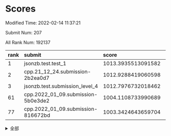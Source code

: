 # Scores

Modified Time: 2022-02-14 11:37:21

Submit Num: 207

All Rank Num: 192137

| rank |               submit               |       score        |       sigma        | pk_num |
| :--- | :--------------------------------- | :----------------- | :----------------- | :----- |
| 1    | jsonzb.test.test_1                 | 1013.3935513091582 | 0.7930086332896648 | 3711   |
| 2    | cpp.21_12_24.submission-2b2ea0d7   | 1012.9288419060598 | 0.8128943542572147 | 3709   |
| 3    | jsonzb.test.submission_level_4     | 1012.7976732018462 | 0.8053482976372652 | 3717   |
| 61   | cpp.2022_01_09.submission-5b0e3de2 | 1004.1108733990689 | 0.7130659568001593 | 3716   |
| 77   | cpp.2022_01_09.submission-816672bd | 1003.3424643659704 | 0.7130954826526282 | 3715   |


<details>
<summary>全部</summary>

| rank |                 submit                 |       score        |       sigma        | pk_num |
| :--- | :------------------------------------- | :----------------- | :----------------- | :----- |
| 1    | jsonzb.test.test_1                     | 1013.3935513091582 | 0.7930086332896648 | 3711   |
| 2    | cpp.21_12_24.submission-2b2ea0d7       | 1012.9288419060598 | 0.8128943542572147 | 3709   |
| 3    | jsonzb.test.submission_level_4         | 1012.7976732018462 | 0.8053482976372652 | 3717   |
| 4    | gobigger.level_3.submission_level_3_38 | 1012.3433479587611 | 0.7918539404723787 | 3718   |
| 5    | gobigger.level_3.submission_level_3_10 | 1012.2820543444441 | 0.790135042956653  | 3713   |
| 6    | gobigger.level_3.submission_level_3_14 | 1011.6037856861184 | 0.7808681466012595 | 3713   |
| 7    | gobigger.level_3.submission_level_3_30 | 1011.5773454611755 | 0.7863824800356847 | 3710   |
| 8    | gobigger.level_3.submission_level_3_29 | 1011.2168606762401 | 0.7746810849132229 | 3710   |
| 9    | gobigger.level_3.submission_level_3_4  | 1011.0979377727936 | 0.8004424020363147 | 3713   |
| 10   | gobigger.level_3.submission_level_3_23 | 1010.9605693077713 | 0.7578371895125714 | 3710   |
| 11   | gobigger.level_3.submission_level_3_31 | 1010.9246105950373 | 0.7634159134983405 | 3712   |
| 12   | gobigger.level_3.submission_level_3_27 | 1010.8971123807956 | 0.7674153006891122 | 3713   |
| 13   | gobigger.level_3.submission_level_3_24 | 1010.55497778254   | 0.7626945820200011 | 3710   |
| 14   | gobigger.level_3.submission_level_3_13 | 1010.5020252034233 | 0.7595146669003853 | 3712   |
| 15   | gobigger.level_3.submission_level_3_2  | 1010.4450780477339 | 0.785362504749501  | 3717   |
| 16   | gobigger.level_3.submission_level_3_11 | 1010.4123229728981 | 0.7542664072244267 | 3718   |
| 17   | gobigger.level_3.submission_level_3_40 | 1010.3180697084638 | 0.7570298962832703 | 3714   |
| 18   | gobigger.level_3.submission_level_3_7  | 1010.2916857607817 | 0.7874048346887034 | 3711   |
| 19   | gobigger.level_3.submission_level_3_41 | 1010.2684855644933 | 0.7623429923212549 | 3711   |
| 20   | gobigger.level_3.submission_level_3_16 | 1010.2477880868347 | 0.7835161922803228 | 3711   |
| 21   | gobigger.level_3.submission_level_3_48 | 1010.1927852158256 | 0.7473703266090491 | 3714   |
| 22   | gobigger.level_3.submission_level_3_36 | 1010.1807022427117 | 0.7733003291244605 | 3716   |
| 23   | gobigger.level_3.submission_level_3_18 | 1010.0628947014077 | 0.7510049830039612 | 3709   |
| 24   | gobigger.level_3.submission_level_3_3  | 1009.9770126514935 | 0.7610885787807652 | 3708   |
| 25   | gobigger.level_3.submission_level_3_25 | 1009.9232706808912 | 0.7548783877935766 | 3716   |
| 26   | gobigger.level_3.submission_level_3_42 | 1009.9033745939182 | 0.7466352059280675 | 3714   |
| 27   | gobigger.level_3.submission_level_3_6  | 1009.8955414137778 | 0.7568332379603114 | 3714   |
| 28   | gobigger.level_3.submission_level_3_26 | 1009.8852291021359 | 0.7667246060245589 | 3718   |
| 29   | gobigger.level_3.submission_level_3_33 | 1009.851105487     | 0.770654058957633  | 3708   |
| 30   | gobigger.level_3.submission_level_3_32 | 1009.7713195982291 | 0.762109507141224  | 3707   |
| 31   | gobigger.level_3.submission_level_3_20 | 1009.7551652359494 | 0.7866564822859837 | 3706   |
| 32   | gobigger.level_3.submission_level_3_34 | 1009.6492861225187 | 0.7519230996611302 | 3713   |
| 33   | gobigger.level_3.submission_level_3_49 | 1009.6218363683179 | 0.7637977833668508 | 3712   |
| 34   | gobigger.level_3.submission_level_3_44 | 1009.5741197253261 | 0.7511476976858966 | 3712   |
| 35   | gobigger.level_3.submission_level_3_28 | 1009.5157131246058 | 0.7537911338539359 | 3718   |
| 36   | gobigger.level_3.submission_level_3_21 | 1009.4852016817974 | 0.7572705506521549 | 3717   |
| 37   | gobigger.level_3.submission_level_3_8  | 1009.4745488114485 | 0.7474645371451312 | 3709   |
| 38   | gobigger.level_3.submission_level_3_12 | 1009.4504271641099 | 0.7447923931912533 | 3716   |
| 39   | gobigger.level_3.submission_level_3_22 | 1009.3698990722787 | 0.7419994008978963 | 3718   |
| 40   | gobigger.level_3.submission_level_3_9  | 1009.3346806661665 | 0.7514012325335854 | 3711   |
| 41   | gobigger.level_3.submission_level_3_15 | 1009.2848502268099 | 0.7549337634220571 | 3712   |
| 42   | gobigger.level_3.submission_level_3_45 | 1009.2654765223081 | 0.7727229064954331 | 3711   |
| 43   | gobigger.level_3.submission_level_3_19 | 1009.1372058436642 | 0.754007818577464  | 3713   |
| 44   | gobigger.level_3.submission_level_3_0  | 1009.1069153179964 | 0.7349649345660284 | 3712   |
| 45   | gobigger.level_3.submission_level_3_47 | 1009.0879200501308 | 0.72959953812393   | 3709   |
| 46   | gobigger.level_3.submission_level_3_39 | 1009.0096974816086 | 0.7401355927637819 | 3711   |
| 47   | gobigger.level_3.submission_level_3_5  | 1009.0072508687417 | 0.7827001226286388 | 3717   |
| 48   | gobigger.level_3.submission_level_3_17 | 1008.9953689739765 | 0.7695499991378585 | 3716   |
| 49   | gobigger.level_3.submission_level_3_37 | 1008.9651684267179 | 0.7615563193510789 | 3710   |
| 50   | gobigger.level_3.submission_level_3_46 | 1008.8504737147697 | 0.7504658321772825 | 3714   |
| 51   | gobigger.level_3.submission_level_3_1  | 1008.741194616122  | 0.7234924216423954 | 3711   |
| 52   | gobigger.level_3.submission_level_3_35 | 1007.9271181225338 | 0.7297086193067708 | 3714   |
| 53   | gobigger.level_3.submission_level_3_43 | 1007.877068665511  | 0.7299183581810083 | 3715   |
| 54   | gobigger.level_1.submission_level_1_22 | 1005.3214098352737 | 0.7216566585358765 | 3716   |
| 55   | gobigger.level_1.submission_level_1_29 | 1005.0572903794257 | 0.7105419699971004 | 3712   |
| 56   | gobigger.level_1.submission_level_1_33 | 1004.9709312541886 | 0.7219464380458689 | 3710   |
| 57   | gobigger.level_1.submission_level_1_23 | 1004.8126258637755 | 0.7239556344877282 | 3711   |
| 58   | gobigger.level_1.submission_level_1_44 | 1004.2690950834265 | 0.7277906176905596 | 3717   |
| 59   | gobigger.level_1.submission_level_1_30 | 1004.1751452340226 | 0.7202633224957353 | 3711   |
| 60   | gobigger.level_1.submission_level_1_27 | 1004.1452548655822 | 0.7162700159771003 | 3713   |
| 61   | cpp.2022_01_09.submission-5b0e3de2     | 1004.1108733990689 | 0.7130659568001593 | 3716   |
| 62   | gobigger.level_1.submission_level_1_39 | 1004.0446267226204 | 0.7170142195793725 | 3709   |
| 63   | gobigger.level_1.submission_level_1_49 | 1003.9465205083204 | 0.7272082829325797 | 3710   |
| 64   | gobigger.level_1.submission_level_1_34 | 1003.9428120151525 | 0.7196629380807509 | 3715   |
| 65   | gobigger.level_1.submission_level_1_4  | 1003.8942813393448 | 0.7251250447530189 | 3712   |
| 66   | gobigger.level_1.submission_level_1_17 | 1003.7317229556351 | 0.7162861269111694 | 3720   |
| 67   | gobigger.level_1.submission_level_1_24 | 1003.7250107677773 | 0.7064717338534804 | 3714   |
| 68   | gobigger.level_1.submission_level_1_48 | 1003.7083192977964 | 0.726360553430615  | 3718   |
| 69   | gobigger.level_1.submission_level_1_15 | 1003.6974443665646 | 0.7073948968275641 | 3710   |
| 70   | gobigger.level_1.submission_level_1_18 | 1003.6618109557804 | 0.7195078603056683 | 3719   |
| 71   | gobigger.level_1.submission_level_1_19 | 1003.6617259013319 | 0.7170411030034491 | 3716   |
| 72   | gobigger.level_1.submission_level_1_31 | 1003.6550227832287 | 0.7085019431977732 | 3712   |
| 73   | gobigger.level_1.submission_level_1_1  | 1003.6040460540906 | 0.7197631676287122 | 3712   |
| 74   | gobigger.level_1.submission_level_1_35 | 1003.525467473194  | 0.7134465916517768 | 3715   |
| 75   | gobigger.level_1.submission_level_1_47 | 1003.3779512358607 | 0.71753233077762   | 3713   |
| 76   | gobigger.level_1.submission_level_1_6  | 1003.3691982096061 | 0.7188413981708156 | 3716   |
| 77   | cpp.2022_01_09.submission-816672bd     | 1003.3424643659704 | 0.7130954826526282 | 3715   |
| 78   | gobigger.level_1.submission_level_1_43 | 1003.3136136250237 | 0.7063999894176686 | 3711   |
| 79   | gobigger.level_1.submission_level_1_16 | 1003.3012434991917 | 0.7160546653990816 | 3716   |
| 80   | gobigger.level_1.submission_level_1_7  | 1003.2792554238126 | 0.7169169013364673 | 3716   |
| 81   | gobigger.level_1.submission_level_1_11 | 1003.2409157504514 | 0.7138212738377492 | 3711   |
| 82   | gobigger.level_1.submission_level_1_5  | 1003.2377179957898 | 0.7192248861672291 | 3708   |
| 83   | gobigger.level_1.submission_level_1_42 | 1003.144231471101  | 0.7188963710158933 | 3711   |
| 84   | gobigger.level_1.submission_level_1_2  | 1003.1219185975563 | 0.7188268656060266 | 3711   |
| 85   | gobigger.level_1.submission_level_1_36 | 1003.0350919589475 | 0.7184988317430995 | 3712   |
| 86   | gobigger.level_1.submission_level_1_8  | 1002.8104963424761 | 0.7127997065875464 | 3718   |
| 87   | gobigger.level_1.submission_level_1_45 | 1002.7680243776329 | 0.7065532867890603 | 3707   |
| 88   | gobigger.level_1.submission_level_1_41 | 1002.6976392330823 | 0.7202221722152745 | 3712   |
| 89   | gobigger.level_1.submission_level_1_0  | 1002.652858227366  | 0.7040200765310433 | 3709   |
| 90   | gobigger.level_1.submission_level_1_3  | 1002.6291228489719 | 0.7238840652368451 | 3715   |
| 91   | gobigger.level_1.submission_level_1_20 | 1002.5651405680367 | 0.712336306324428  | 3711   |
| 92   | gobigger.level_1.submission_level_1_13 | 1002.4937581092951 | 0.7045478164326017 | 3714   |
| 93   | gobigger.level_1.submission_level_1_32 | 1002.4346901014163 | 0.7130151326256061 | 3713   |
| 94   | gobigger.level_1.submission_level_1_37 | 1002.3959628523799 | 0.732599244119748  | 3712   |
| 95   | gobigger.level_1.submission_level_1_28 | 1002.3804990229982 | 0.7073815285616243 | 3715   |
| 96   | gobigger.level_1.submission_level_1_46 | 1002.2768300459505 | 0.7068119582894618 | 3708   |
| 97   | gobigger.level_1.submission_level_1_9  | 1002.261367531503  | 0.7079074094164547 | 3707   |
| 98   | gobigger.level_1.submission_level_1_25 | 1002.2265565272588 | 0.7078146324032131 | 3712   |
| 99   | gobigger.level_1.submission_level_1_38 | 1002.1792452005025 | 0.7152480530543851 | 3713   |
| 100  | gobigger.level_1.submission_level_1_26 | 1002.1720458025018 | 0.715796938142905  | 3713   |
| 101  | gobigger.level_1.submission_level_1_10 | 1002.1463323310343 | 0.715322817251847  | 3712   |
| 102  | gobigger.level_1.submission_level_1_12 | 1002.1293528185782 | 0.7130916247529032 | 3714   |
| 103  | gobigger.level_1.submission_level_1_14 | 1002.0196328728766 | 0.7041265927794841 | 3714   |
| 104  | gobigger.level_1.submission_level_1_40 | 1001.8642459471848 | 0.7177544993241002 | 3711   |
| 105  | gobigger.level_1.submission_level_1_21 | 1001.6044725376887 | 0.7115705036133414 | 3713   |
| 106  | gobigger.random.submission_random_37   | 997.9205452672169  | 0.7113226008935425 | 3716   |
| 107  | gobigger.random.submission_random_6    | 997.5712022506455  | 0.7048466904637096 | 3713   |
| 108  | gobigger.random.submission_random_31   | 997.4451259465656  | 0.7038567823862524 | 3718   |
| 109  | gobigger.random.submission_random_25   | 997.1375158186065  | 0.6999394001280748 | 3714   |
| 110  | gobigger.random.submission_random_44   | 996.8813611392102  | 0.7084738281319409 | 3717   |
| 111  | gobigger.random.submission_random_18   | 996.8599080423593  | 0.7029597941791472 | 3715   |
| 112  | gobigger.random.submission_random_12   | 996.8405777621083  | 0.7058495850138226 | 3715   |
| 113  | gobigger.random.submission_random_43   | 996.8043536833748  | 0.7159232711682382 | 3711   |
| 114  | gobigger.random.submission_random_23   | 996.7930503044604  | 0.7309346289199459 | 3713   |
| 115  | gobigger.random.submission_random_40   | 996.7177036788328  | 0.7133987768478302 | 3716   |
| 116  | gobigger.random.submission_random_0    | 996.6905494781117  | 0.7118150336804575 | 3713   |
| 117  | gobigger.random.submission_random_16   | 996.4710459475027  | 0.7082619533086707 | 3707   |
| 118  | gobigger.random.submission_random_46   | 996.4607899862013  | 0.6988819922357483 | 3715   |
| 119  | gobigger.random.submission_random_27   | 996.3566364334804  | 0.7128360713406949 | 3711   |
| 120  | gobigger.random.submission_random_2    | 996.3019787334804  | 0.7195575154152586 | 3714   |
| 121  | gobigger.random.submission_random_47   | 996.2413174878185  | 0.7094099424613723 | 3713   |
| 122  | gobigger.random.submission_random_9    | 996.2394462323663  | 0.7149039654466907 | 3710   |
| 123  | gobigger.random.submission_random_41   | 996.238212239074   | 0.6978341025103197 | 3716   |
| 124  | gobigger.random.submission_random_48   | 996.2321008671324  | 0.7214589831121637 | 3716   |
| 125  | gobigger.random.submission_random_15   | 996.119684372421   | 0.7003733247361466 | 3714   |
| 126  | gobigger.random.submission_random_24   | 996.0937970172339  | 0.7169338836835499 | 3719   |
| 127  | gobigger.random.submission_random_7    | 996.0543856758534  | 0.7022908209349253 | 3717   |
| 128  | gobigger.random.submission_random_32   | 996.0281063809476  | 0.7050098917928967 | 3714   |
| 129  | gobigger.random.submission_random_49   | 995.9236225784781  | 0.7200116455780642 | 3715   |
| 130  | gobigger.random.submission_random_8    | 995.8763292026388  | 0.7138770290162861 | 3714   |
| 131  | gobigger.random.submission_random_30   | 995.8307183660454  | 0.7197620001700618 | 3712   |
| 132  | gobigger.random.submission_random_1    | 995.8105059588414  | 0.6984976592456927 | 3711   |
| 133  | gobigger.random.submission_random_39   | 995.805567690472   | 0.7188282167986197 | 3712   |
| 134  | gobigger.random.submission_random_35   | 995.7754285697922  | 0.7099670796247748 | 3714   |
| 135  | gobigger.random.submission_random_10   | 995.7232812795091  | 0.7190895227043251 | 3713   |
| 136  | gobigger.random.submission_random_28   | 995.7052924610507  | 0.7081963031589348 | 3713   |
| 137  | gobigger.random.submission_random_21   | 995.6666732726825  | 0.6998635748712803 | 3710   |
| 138  | gobigger.random.submission_random_20   | 995.5666952678538  | 0.7096819574562658 | 3714   |
| 139  | gobigger.random.submission_random_34   | 995.5596897775391  | 0.7021075881421907 | 3712   |
| 140  | gobigger.random.submission_random_38   | 995.5343162449532  | 0.7090591658325948 | 3711   |
| 141  | gobigger.random.submission_random_26   | 995.505230619606   | 0.723531476008933  | 3710   |
| 142  | gobigger.random.submission_random_22   | 995.4996070883535  | 0.7147031245396521 | 3709   |
| 143  | gobigger.random.submission_random_5    | 995.49583023783    | 0.7177163506512032 | 3714   |
| 144  | gobigger.random.submission_random_42   | 995.4243137879286  | 0.7000169563901314 | 3710   |
| 145  | gobigger.random.submission_random_19   | 995.3767385363676  | 0.7123351653534258 | 3711   |
| 146  | gobigger.random.submission_random_33   | 995.3756021636003  | 0.7257389336944574 | 3709   |
| 147  | gobigger.random.submission_random_17   | 995.2465205168874  | 0.7133482722849206 | 3712   |
| 148  | gobigger.random.submission_random_36   | 995.2369414526738  | 0.7118771488132232 | 3715   |
| 149  | gobigger.random.submission_random_13   | 995.2305592597075  | 0.7121671249992501 | 3710   |
| 150  | gobigger.random.submission_random_4    | 995.2282847127083  | 0.7027802295609366 | 3713   |
| 151  | gobigger.random.submission_random_14   | 995.1800725637742  | 0.7068302958793092 | 3713   |
| 152  | gobigger.random.submission_random_11   | 994.944847257569   | 0.7060692186852172 | 3711   |
| 153  | gobigger.level_2.submission_level_2_27 | 994.5523252429088  | 0.7280227692237677 | 3716   |
| 154  | gobigger.random.submission_random_29   | 994.5393553350219  | 0.7110573189702627 | 3712   |
| 155  | gobigger.random.submission_random_45   | 994.3454345716698  | 0.7194281907223653 | 3711   |
| 156  | gobigger.random.submission_random_3    | 994.108057019684   | 0.7413316950279549 | 3711   |
| 157  | gobigger.level_2.submission_level_2_26 | 993.6432009687753  | 0.72374575434297   | 3713   |
| 158  | gobigger.level_2.submission_level_2_39 | 993.6185751537334  | 0.7372749364327255 | 3714   |
| 159  | gobigger.level_2.submission_level_2_0  | 993.544356129491   | 0.732945194312126  | 3711   |
| 160  | gobigger.level_2.submission_level_2_17 | 993.5419602814942  | 0.7410162540538853 | 3715   |
| 161  | gobigger.level_2.submission_level_2_4  | 993.4486314030648  | 0.7356697357004509 | 3712   |
| 162  | gobigger.level_2.submission_level_2_14 | 993.2854443794789  | 0.7273135195989333 | 3709   |
| 163  | gobigger.level_2.submission_level_2_43 | 993.2709471592544  | 0.7337725680038033 | 3712   |
| 164  | gobigger.level_2.submission_level_2_2  | 993.1916920993792  | 0.7368110630495325 | 3709   |
| 165  | gobigger.level_2.submission_level_2_5  | 993.0537333249719  | 0.7419533729735894 | 3706   |
| 166  | gobigger.level_2.submission_level_2_40 | 993.0436070182134  | 0.73485088394534   | 3708   |
| 167  | gobigger.level_2.submission_level_2_36 | 992.8940451974476  | 0.7419828451841124 | 3716   |
| 168  | gobigger.level_2.submission_level_2_44 | 992.8640697514046  | 0.741042142573249  | 3716   |
| 169  | gobigger.level_2.submission_level_2_49 | 992.8288311293384  | 0.7345311977850375 | 3717   |
| 170  | gobigger.level_2.submission_level_2_12 | 992.8065791051936  | 0.7401619251508166 | 3713   |
| 171  | gobigger.level_2.submission_level_2_7  | 992.7945285441889  | 0.7379613001719872 | 3717   |
| 172  | gobigger.level_2.submission_level_2_8  | 992.6812918985756  | 0.7307525630517876 | 3709   |
| 173  | gobigger.level_2.submission_level_2_46 | 992.6035450249731  | 0.7336115707780437 | 3713   |
| 174  | gobigger.level_2.submission_level_2_21 | 992.6017938343115  | 0.7317948722724013 | 3710   |
| 175  | gobigger.level_2.submission_level_2_16 | 992.601564563941   | 0.7327730282044458 | 3713   |
| 176  | gobigger.level_2.submission_level_2_29 | 992.4963733798234  | 0.7389567481236172 | 3710   |
| 177  | gobigger.level_2.submission_level_2_31 | 992.4648493967019  | 0.7550677027871313 | 3710   |
| 178  | gobigger.level_2.submission_level_2_1  | 992.4512264287271  | 0.7477167907400268 | 3713   |
| 179  | gobigger.level_2.submission_level_2_24 | 992.4347341734422  | 0.7319788367367754 | 3709   |
| 180  | gobigger.level_2.submission_level_2_47 | 992.3749428236674  | 0.7308165931248857 | 3713   |
| 181  | gobigger.level_2.submission_level_2_48 | 992.305302064915   | 0.74018582808389   | 3713   |
| 182  | gobigger.level_2.submission_level_2_42 | 992.3016444555471  | 0.7397692488400419 | 3707   |
| 183  | gobigger.level_2.submission_level_2_25 | 992.300004618476   | 0.7489350841666175 | 3713   |
| 184  | gobigger.level_2.submission_level_2_38 | 992.1783405531694  | 0.7504034555165708 | 3714   |
| 185  | gobigger.level_2.submission_level_2_9  | 992.0893783020965  | 0.7544337514432655 | 3713   |
| 186  | gobigger.level_2.submission_level_2_41 | 992.0064362718066  | 0.7513503532655204 | 3711   |
| 187  | gobigger.level_2.submission_level_2_13 | 991.9182632713381  | 0.735969273012112  | 3711   |
| 188  | gobigger.level_2.submission_level_2_37 | 991.8423097397597  | 0.7362196719169712 | 3717   |
| 189  | gobigger.level_2.submission_level_2_10 | 991.6739928190867  | 0.7417834596378478 | 3720   |
| 190  | gobigger.level_2.submission_level_2_23 | 991.6326756239055  | 0.7522936770774078 | 3716   |
| 191  | gobigger.level_2.submission_level_2_15 | 991.5202461204673  | 0.7508101971066954 | 3710   |
| 192  | gobigger.level_2.submission_level_2_6  | 991.4821244148951  | 0.7481867010463968 | 3714   |
| 193  | gobigger.level_2.submission_level_2_22 | 991.360823499287   | 0.7493085690214432 | 3711   |
| 194  | gobigger.level_2.submission_level_2_34 | 991.3090658645248  | 0.7578287193785879 | 3716   |
| 195  | gobigger.level_2.submission_level_2_28 | 991.236098337035   | 0.7546611462610547 | 3712   |
| 196  | gobigger.level_2.submission_level_2_20 | 991.2353741770642  | 0.7725403321312758 | 3713   |
| 197  | gobigger.level_2.submission_level_2_18 | 991.1642492201277  | 0.7439582674305862 | 3716   |
| 198  | gobigger.level_2.submission_level_2_45 | 991.1161188536634  | 0.7563717344156158 | 3715   |
| 199  | gobigger.level_2.submission_level_2_11 | 991.0767700449454  | 0.7463336725567455 | 3714   |
| 200  | gobigger.level_2.submission_level_2_30 | 991.0353369182208  | 0.7597716848969028 | 3716   |
| 201  | gobigger.level_2.submission_level_2_33 | 990.9532266987997  | 0.7784730527385423 | 3709   |
| 202  | gobigger.level_2.submission_level_2_3  | 990.7867829626206  | 0.7567225853450138 | 3709   |
| 203  | gobigger.level_2.submission_level_2_19 | 990.5133795023787  | 0.7452667840907284 | 3710   |
| 204  | gobigger.level_2.submission_level_2_32 | 990.4955617789467  | 0.7680841603730122 | 3715   |
| 205  | gobigger.level_2.submission_level_2_35 | 989.5407377856199  | 0.766761164297898  | 3711   |
| 206  | gobigger.none.submission_none_1        | 977.478297885958   | 1.3108533011196608 | 3713   |
| 207  | gobigger.none.submission_none_0        | 975.3674237733518  | 1.6000725562210139 | 3714   |

</details>